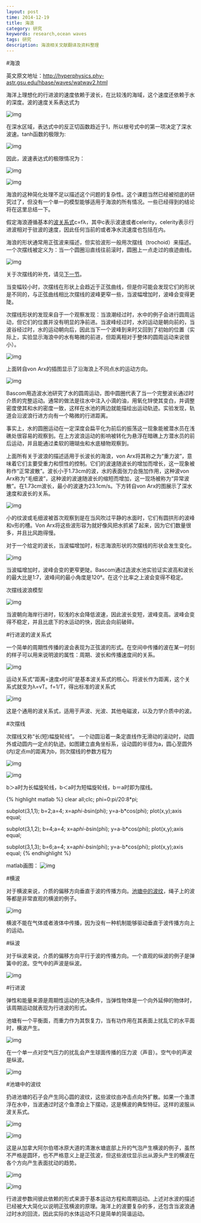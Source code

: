 ```yaml
---
layout: post
time: 2014-12-19
title: 海浪
category: 研究
keywords: research,ocean waves
tags: 研究
description: 海浪相关文献翻译及资料整理
---
```


#海浪

英文原文地址：<http://hyperphysics.phy-astr.gsu.edu/hbase/waves/watwav2.html>

海洋上理想化的行进波的速度依赖于波长，在比较浅的海域，这个速度还依赖于水的深度。波的速度关系表达式为

![img](/assets/image/posts/ocean-waves/1.gif)

在深水区域，表达式中的反正切函数趋近于1，所以根号式中的第一项决定了深水波速。tanh函数的极限为:

![img](/assets/image/posts/ocean-waves/ocwav2.gif)

因此，波速表达式的极限情况为：

![img](/assets/image/posts/ocean-waves/ocwav3.gif)

![img](/assets/image/posts/ocean-waves/2.jpg)

海浪的这种简化处理不足以描述这个问题的复杂性。这个课题当然已经被彻底的研究过了，但没有一个单一的模型能够适用于海浪的所有情况。一些已经得到的结论将在这里总结一下。

假定海浪遵循基本的[波关系式](#waverelation)c=fλ，其中c表示波速或者celerity，celerity表示行进波相对于驻波的速度，因此任何当前的或者净水流速度也包括在内。

海浪的形状通常用正弦波来描述，但实验波形一般用次摆线（trochoid）来描述。一个次摆线被定义为：当一个圆圈沿直线往前滚时，圆圈上一点走过的痕迹曲线。

![img](/assets/image/posts/ocean-waves/3.gif)

关于次摆线的补充，请见[下一节](#cibaixian)。

当变幅较小时，次摆线在形状上会趋近于正弦曲线，但是你可能会发现它们的形状是不同的，与正弦曲线相比次摆线的波峰更窄一些，当波幅增加时，波峰会变得更陡。

次摆线形状的发现来自于一个观察发现：当浪潮经过时，水中的例子会进行圆周运动，但它们的位置并没有明显的净前进。当波峰经过时，水的运动是朝向前的，当波谷经过时，水的运动朝向后，因此当下一个波峰到来时又回到了初始的位置（实际上，实验显示海浪中的水有略微的前进，但距离相对于整体的圆周运动来说很小）。

![img](/assets/image/posts/ocean-waves/8.gif)

上面转自von Arx的插图显示了沿海浪上不同点水的运动方向。

![img](/assets/image/posts/ocean-waves/9.gif)

Bascom用造波水池研究了水的圆周运动，图中圆圈代表了当一个完整波长通过时介质的完整运动。通常的做法是往水中注入小滴的油，用氧化锌使其变白，并调整密度使其和水的密度一致，这样在水池的两边就能描绘出运动轨迹。实验发现，轨道会沿波浪行进方向有一个略微的行进距离。

事实上，水的圆圈运动在一定深度会扁平化为前后的振荡这一现象能被潜水员在浅礁处很容易的观察到。在上方波浪运动的影响被转化为悬浮在暗礁上方潜水员的前后运动，并且能通过柔软的珊瑚虫和水底植物观察到。

上面所有关于波浪的描述适用于长波长的海浪，von Arx将其称之为“重力波”，意味着它们主要受重力和惯性的控制。它们的波速随波长的增加而增长，这一现象被称作“正常波散”。波长小于1.73cm的波，水的表面张力会施加作用，这种波von Arx称为“毛细波”，这种波的波速随波长的缩短而增加，这一现场被称为“异常波散”。在1.73cm波长，最小的波速为23.1cm/s。下方转自von Arx的图展示了深水速度和波长的关系。

![img](/assets/image/posts/ocean-waves/10.gif)

小的纹波或毛细波被首次观察到是在当风吹过平静的水面时，它们有圆拱形的波峰和v形的槽。Von Arx将这些波形容为就好像风把水抓紧了起来，因为它们数量很多，并且比风跑得慢。

对于一个给定的波长，当波幅增加时，标志海浪形状的次摆线的形状会发生变化。

![img](/assets/image/posts/ocean-waves/11.gif)

当波幅增加时，波峰会变的更窄更陡。Bascom通过造波水池实验证实波高和波长的最大比是1:7，波峰间的最小角度是120°。在这个比率之上波会变得不稳定。

次摆线波浪模型

![img](/assets/image/posts/ocean-waves/12.jpg)

当波朝向海岸行进时，较浅的水会降低波速，因此波长变短，波峰变高。波峰会变得不稳定，并且比底下的水运动的快，因此会向前破碎。

#行进波的波关系式<span id="waverelation"></span>

一个简单的周期性传播的波会表现为正弦波的形式。在空间中传播的波在某一时刻的样子可以用来说明波的属性：周期、波长和传播速度间的关系。

![img](/assets/image/posts/ocean-waves/wrel1.gif)

运动关系式“距离=速度x时间”是基本波关系式的核心。将波长作为距离，这个关系式就变为λ=vT。f=1/T，得出标准的波关系式

![img](/assets/image/posts/ocean-waves/wrel4.gif)

这是个通用的波关系式，适用于声波、光波、其他电磁波，以及力学介质中的波。

#次摆线<span id="cibaixian"></span>

次摆线又称“长(短)幅旋轮线”。
一个动圆沿着一条定直线作无滑动的滚动时，动圆外或动圆内一定点的轨迹。如图建立直角坐标系，设动圆的半径为a，圆心至圆外(内)定点m的距离为b，则次摆线的参数方程为

![img](/assets/image/posts/ocean-waves/5.png)

![img](/assets/image/posts/ocean-waves/6.png)

b＞a时为长幅旋轮线，b＜a时为短幅旋轮线，b＝a时即为摆线。

{% highlight matlab %}
clear all;clc;
phi=0:pi/20:8*pi;
 
subplot(3,1,1);
b=2;a=4;
x=a*phi-b*sin(phi);
y=a-b*cos(phi);
plot(x,y);axis equal;
 
subplot(3,1,2);
b=4;a=4;
x=a*phi-b*sin(phi);
y=a-b*cos(phi);
plot(x,y);axis equal;
 
subplot(3,1,3);
b=6;a=4;
x=a*phi-b*sin(phi);
y=a-b*cos(phi);
plot(x,y);axis equal;
{% endhighlight %}

matlab画图：
![img](/assets/image/posts/ocean-waves/7.jpg)

#横波<span id="hengbo"></span>

对于横波来说，介质的偏移方向垂直于波的传播方向。[池塘中的波纹](#pond)，绳子上的波等都是非常直观的横波的例子。

![img](/assets/image/posts/ocean-waves/twav.gif)

横波不能在气体或者液体中传播，因为没有一种机制能够驱动垂直于波传播方向上的运动。


#纵波<span id="zongbo"></span>

对于纵波来说，介质的偏移方向平行于波的传播方向。一个直观的纵波的例子是弹簧中的波。空气中的声波是纵波。

![img](/assets/image/posts/ocean-waves/lwav.gif)

#行进波

弹性和能量来源是周期性运动的先决条件，当弹性物体是一个向外延伸的物体时，该周期运动就表现为行进波的形式。

池塘有一个平衡面，而重力作为其恢复力，当有功作用在其表面上扰乱它的水平面时，横波产生。

![img](/assets/image/posts/ocean-waves/twav2.gif)

在一个单一点对空气压力的扰乱会产生球面传播的压力波（声音）。空气中的声波是纵波。

![img](/assets/image/posts/ocean-waves/sousphereb.gif)

#池塘中的波纹<span id="pond"></span>

扔进池塘的石子会产生同心圆的波纹，这些波纹由冲击点向外扩散。如果一个渔漂浮在水中，当波通过时这个鱼漂会上下摆动，这是横波的典型特征。这样的波服从波关系式。

![img](/assets/image/posts/ocean-waves/pond1.gif)

![img](/assets/image/posts/ocean-waves/pond2.jpg)

这是从加拿大阿尔伯塔冰原大道的清澈水塘底部上升的气泡产生横波的例子，虽然不严格是圆环，也不严格意义上是正弦波，但这些波纹显示出从源头产生的横波在各个方向产生表面扰动的趋势。

![img](/assets/image/posts/ocean-waves/pond2.gif)

![img](/assets/image/posts/ocean-waves/pond3.gif)

行进波参数间彼此依赖的形式来源于基本运动方程和周期运动。上述对水波的描述已经被大大简化以说明正弦横波的原理。海洋上的波要复杂的多，还包含当波浪通过时水的回流，因此实际的水体运动不只是简单的简谐运动。







